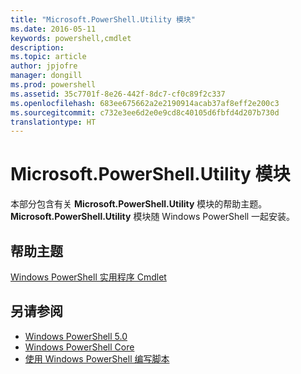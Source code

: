 ```yaml
---
title: "Microsoft.PowerShell.Utility 模块"
ms.date: 2016-05-11
keywords: powershell,cmdlet
description: 
ms.topic: article
author: jpjofre
manager: dongill
ms.prod: powershell
ms.assetid: 35c7701f-8e26-442f-8dc7-cf0c89f2c337
ms.openlocfilehash: 683ee675662a2e2190914acab37af8eff2e200c3
ms.sourcegitcommit: c732e3ee6d2e0e9cd8c40105d6fbfd4d207b730d
translationtype: HT
---
```

# <a name="microsoftpowershellutility-module"></a>Microsoft.PowerShell.Utility 模块
本部分包含有关 **Microsoft.PowerShell.Utility** 模块的帮助主题。 **Microsoft.PowerShell.Utility** 模块随 Windows PowerShell 一起安装。

## <a name="help-topics"></a>帮助主题
[Windows PowerShell 实用程序 Cmdlet](http://go.microsoft.com/fwlink/?LinkID=245861)

## <a name="see-also"></a>另请参阅
- [Windows PowerShell 5.0](Windows-PowerShell-5.0.md)
- [Windows PowerShell Core](https://technet.microsoft.com/en-us/library/4b75f1e4-f327-48f3-92ab-bf5435094d41)
- [使用 Windows PowerShell 编写脚本](../../getting-started/fundamental/Scripting-with-Windows-PowerShell.md)

